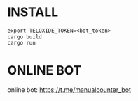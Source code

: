 # INSTALL

```
export TELOXIDE_TOKEN=<bot_token>
cargo build
cargo run
```


# ONLINE BOT
online bot: https://t.me/manualcounter_bot